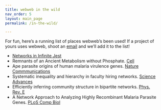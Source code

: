 ```yaml
---
title: webweb in the wild
nav_order: 5
layout: main_page
permalink: /in-the-wild/

---
```


For fun, here’s a running list of places webweb’s been used! If a project of yours uses webweb, shoot an [email](mailto:hunter.wapman@gmail.com) and we’ll add it to the list!

- [Networks in Infinite Jest](https://hneutr.github.io/infinite_jest_webweb)
- Remnants of an Ancient Metabolism without Phosphate. [Cell](https://www.cell.com/cell/fulltext/S0092-8674(17)30133-2)
- Ape parasite origins of human malaria virulence genes. [Nature Commmunications](https://www.nature.com/articles/ncomms9368)
- Systematic inequality and hierarchy in faculty hiring networks. [Science Advances](http://advances.sciencemag.org/content/1/1/e1400005)
- Efficiently inferring community structure in bipartite networks. [Phys. Rev. E](https://journals.aps.org/pre/abstract/10.1103/PhysRevE.90.012805)
- A Network Approach to Analyzing Highly Recombinant Malaria Parasite Genes. [PLoS Comp Biol](https://journals.plos.org/ploscompbiol/article?id=10.1371/journal.pcbi.1003268)
